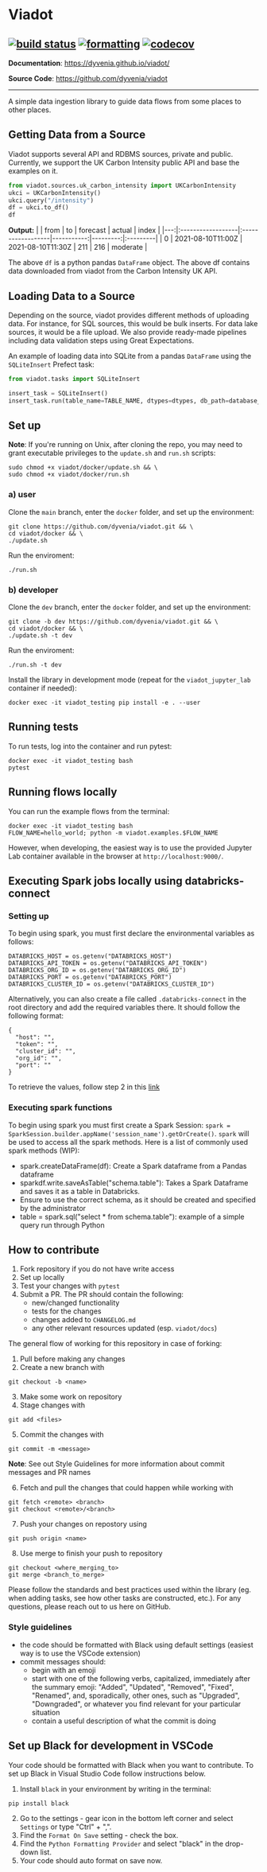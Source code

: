 # Viadot
[![build status](https://github.com/dyvenia/viadot/actions/workflows/build.yml/badge.svg)](https://github.com/dyvenia/viadot/actions/workflows/build.yml)
[![formatting](https://img.shields.io/badge/code%20style-black-000000.svg)](https://github.com/psf/black)
[![codecov](https://codecov.io/gh/Trymzet/dyvenia/branch/main/graph/badge.svg?token=k40ALkXbNq)](https://codecov.io/gh/Trymzet/dyvenia)
---

**Documentation**: <a href="https://dyvenia.github.io/viadot/" target="_blank">https://dyvenia.github.io/viadot/</a>

**Source Code**: <a href="https://github.com/dyvenia/viadot" target="_blank">https://github.com/dyvenia/viadot</a>

---

A simple data ingestion library to guide data flows from some places to other places.

## Getting Data from a Source

Viadot supports several API and RDBMS sources, private and public. Currently, we support the UK Carbon Intensity public API and base the examples on it.

```python
from viadot.sources.uk_carbon_intensity import UKCarbonIntensity
ukci = UKCarbonIntensity()
ukci.query("/intensity")
df = ukci.to_df()
df
```

**Output:**
|    | from              | to                |   forecast |   actual | index    |
|---:|:------------------|:------------------|-----------:|---------:|:---------|
|  0 | 2021-08-10T11:00Z | 2021-08-10T11:30Z |        211 |      216 | moderate |

The above `df` is a python pandas `DataFrame` object. The above df contains data downloaded from viadot from the Carbon Intensity UK API.

## Loading Data to a Source
Depending on the source, viadot provides different methods of uploading data. For instance, for SQL sources, this would be bulk inserts. For data lake sources, it would be a file upload. We also provide ready-made pipelines including data validation steps using Great Expectations.

An example of loading data into SQLite from a pandas `DataFrame` using the `SQLiteInsert` Prefect task:

```python
from viadot.tasks import SQLiteInsert

insert_task = SQLiteInsert()
insert_task.run(table_name=TABLE_NAME, dtypes=dtypes, db_path=database_path, df=df, if_exists="replace")
```

## Set up

__Note__: If you're running on Unix, after cloning the repo, you may need to grant executable privileges to the `update.sh` and `run.sh` scripts: 
```
sudo chmod +x viadot/docker/update.sh && \
sudo chmod +x viadot/docker/run.sh
```

### a) user
Clone the `main` branch, enter the `docker` folder, and set up the environment:
```
git clone https://github.com/dyvenia/viadot.git && \
cd viadot/docker && \
./update.sh
```

Run the enviroment:
```
./run.sh
```

### b) developer
Clone the `dev` branch, enter the `docker` folder, and set up the environment:
```
git clone -b dev https://github.com/dyvenia/viadot.git && \
cd viadot/docker && \
./update.sh -t dev
```

Run the enviroment:
```
./run.sh -t dev
```

Install the library in development mode (repeat for the `viadot_jupyter_lab` container if needed):
```
docker exec -it viadot_testing pip install -e . --user
```

## Running tests

To run tests, log into the container and run pytest:
```
docker exec -it viadot_testing bash
pytest
```

## Running flows locally

You can run the example flows from the terminal:
```
docker exec -it viadot_testing bash
FLOW_NAME=hello_world; python -m viadot.examples.$FLOW_NAME
```

However, when developing, the easiest way is to use the provided Jupyter Lab container available in the browser at `http://localhost:9000/`.

## Executing Spark jobs locally using databricks-connect
### Setting up
To begin using spark, you must first declare the environmental variables as follows:
```
DATABRICKS_HOST = os.getenv("DATABRICKS_HOST")
DATABRICKS_API_TOKEN = os.getenv("DATABRICKS_API_TOKEN")
DATABRICKS_ORG_ID = os.getenv("DATABRICKS_ORG_ID")
DATABRICKS_PORT = os.getenv("DATABRICKS_PORT")
DATABRICKS_CLUSTER_ID = os.getenv("DATABRICKS_CLUSTER_ID")
```

Alternatively, you can also create a file called `.databricks-connect` in the root directory and add the required variables there. It should follow the following format:
```
{
  "host": "",
  "token": "",
  "cluster_id": "",
  "org_id": "",
  "port": ""
}
```
To retrieve the values, follow step 2 in this [link](https://docs.microsoft.com/en-us/azure/databricks/dev-tools/databricks-connect)
### Executing spark functions
To begin using spark you must first create a Spark Session: `spark = SparkSession.builder.appName('session_name').getOrCreate()`. `spark` will be used to access all the spark methods. Here is a list of commonly used spark methods (WIP):
* spark.createDataFrame(df): Create a Spark dataframe from a Pandas dataframe
* sparkdf.write.saveAsTable("schema.table"): Takes a Spark Dataframe and saves it as a table in Databricks.
* Ensure to use the correct schema, as it should be created and specified by the administrator
* table = spark.sql("select * from schema.table"): example of a simple query run through Python


## How to contribute

1. Fork repository if you do not have write access
2. Set up locally
3. Test your changes with `pytest`
4. Submit a PR. The PR should contain the following:
    - new/changed functionality
    - tests for the changes
    - changes added to `CHANGELOG.md`
    - any other relevant resources updated (esp. `viadot/docs`)

The general flow of working for this repository in case of forking:
1. Pull before making any changes
2. Create a new branch with 
```
git checkout -b <name>
```
3. Make some work on repository
4. Stage changes with 
```
git add <files>
```
5. Commit the changes with 
```
git commit -m <message>
``` 
__Note__: See out Style Guidelines for more information about commit messages and PR names

6. Fetch and pull the changes that could happen while working with 
```
git fetch <remote> <branch>
git checkout <remote>/<branch>
```
7. Push your changes on repostory using 
```
git push origin <name>
```
8. Use merge to finish your push to repository 
```
git checkout <where_merging_to>
git merge <branch_to_merge>
```

Please follow the standards and best practices used within the library (eg. when adding tasks, see how other tasks are constructed, etc.). For any questions, please reach out to us here on GitHub.


### Style guidelines
- the code should be formatted with Black using default settings (easiest way is to use the VSCode extension)
- commit messages should:
    - begin with an emoji
    - start with one of the following verbs, capitalized, immediately after the summary emoji: "Added", "Updated", "Removed", "Fixed", "Renamed", and, sporadically, other ones, such as "Upgraded", "Downgraded", or whatever you find relevant for your particular situation
    - contain a useful description of what the commit is doing

## Set up Black for development in VSCode
Your code should be formatted with Black when you want to contribute. To set up Black in Visual Studio Code follow instructions below. 
1. Install `black` in your environment by writing in the terminal:
```
pip install black
```
2. Go to the settings - gear icon in the bottom left corner and select `Settings` or type "Ctrl" + ",".
3. Find the `Format On Save` setting - check the box.
4. Find the `Python Formatting Provider` and select "black" in the drop-down list.
5. Your code should auto format on save now.